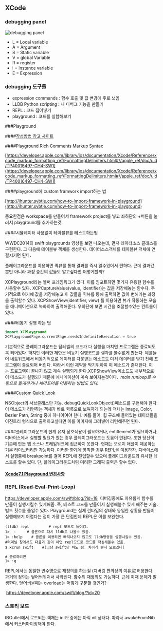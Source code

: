 ## XCode



### debugging panel

![debugging panel](./images/2017-01-04_4.38.14.jpg)
- L = Local variable
- A = Argument
- S = Static variable
- V = global Variable
- R = register
- i = Instance variable
- E = Expression



### debugging 도구들

- expression commands : 함수 호출 및 값 변경에 주로 쓰임
- LLDB Python scripting : 새 디버그 기능을 만들기
- REPL : 코드 집어넣기
- playground : 코드를 실험해보기

###Playground

####[작성방법 참고 사이트](http://hiddenviewer.tistory.com/272)

####Playground Rich Comments Markup Syntax

[https://developer.apple.com/library/ios/documentation/Xcode/Reference/xcode_markup_formatting_ref/FormattingDelimiters.html#//apple_ref/doc/uid/TP40016497-CH4-SW1](https://developer.apple.com/library/ios/documentation/Xcode/Reference/xcode_markup_formatting_ref/FormattingDelimiters.html#//apple_ref/doc/uid/TP40016497-CH4-SW1)

####playground에 custom framwork import하는 법

[http://ihunter.svbtle.com/how-to-import-framework-in-playground](http://ihunter.svbtle.com/how-to-import-framework-in-playground)

중요한점은 workspace를 만들어서 framework project를 넣고 좌하단의 +버튼을 눌러서 playground를 추가하는것.

####시뮬레이터 사용없이 테이블뷰를 테스트하는법

WWDC2014의 swift playgrounds 영상을 보면 나오는데, 먼저 데이터소스 클래스를 구현한다. 그 다음에 테이블뷰 객체를 생성한다. 데이터소스객체를 테이블뷰 객체에 연결시키면 된다.

플레이그라운드를 이용하면 퀵뷰를 통해 결과를 즉시 알수있어서 편하다.
근데 결과값 뿐만 아니라 과정 중간의 값들도 알고싶다면 어떻게할까?

XCPlayground라는 헬퍼 프레임워크가 있다. 이를 임포트하면 몇가지 유용한 함수를 사용할수 있다.
XCPCaptureValue(value, identifier)는 값을 저장해놓는 함수다. 주기적으로 여기에 값을 저장해놓고 이 값들을 퀵뷰를 통해 출력하면 값이 변해가는 과정을 출력할수 있다.
XCPShowView(identifier, view) 를 이용하면 뷰가 작동하는 모습을 애니메이션으로 녹화하여 출력해준다. 우하단에 보면 시간을 조절할수있는 컨트롤이 있다. 


####비동기 실행 하는 법
```swift
import XCPlayground
XCPlaygroundPage.currentPage.needsIndefiniteExecution = true 
```

기본적으로 플레이그라운드는 탑레벨의 코드가 다 실행을 마치면 프로그램은 종료되도록 되어있다. 하지만 이러한 제한은 비동기 실행코드를 결과를 볼수없게 만든다. 예를들어 네트워크에서 비동기적으로 데이터를 다운받는 메소드도 미처 데이터를 받기 전에 프로그램이 종료되어 버린다. 따라서 이런 제약을 막기위하여 이 메소드가 존재한다. 이는 프로그램이 끝나지 않고 계속 실행되게 한다.XCPShowView메소드도 내부적으로 이 메소드가 실행되기때문에 애니메이션이 계속 보여지는것이다. 
*main runloop를 수동으로 돌게하거나 세마포어를 이용하는 방법도 있다.*


####Custom Quick Look

NSObject의 서브클래스만 가능. debugQuickLookObject()메소드를 구현해야 한다. 이 메소드가 리턴하는 객체가 바로 퀵룩으로 보여지게 되는데 객체는 Image, Color, Bezier Path, String 중에 하나이여야 한다. 예를 들어, 힙 구조에 들어있는 데이터들을 이진트리 형식으로 출력하고싶다면 이를 이미지에 그려넣어 리턴해주면 된다.

####플레이그라운드의 한계
유저 상호작용이 필요하거나, entitlement가 필요하거나, 디바이스에서 실행할 필요가 있는 경우 플레이그라운드는 도움이 안된다.
또한 당신이 기존에 만든 앱 소스나 프레임워크에 접근하지 못한다. 현재는 오로지 애플이 제공하는 기본 라이브러리만 가능하다.
이러한 한계에 봉착한 경우 REPL을 이용하자. 디바이스에서 실행중에 breakpoint를 걸어 REPL에 진입할수 있으며 플레이그라운드와 유사한 테스트를 할수 있다. 단, 플레이그라운드처럼 미려한 그래픽 출력은 할수 없다.

#### [Xcode7.1 Playground 변경사항](http://hiddenviewer.tistory.com/m/276)



### REPL (Read-Eval-Print-Loop)

https://developer.apple.com/swift/blog/?id=18
 디버깅중에도 자유롭게 함수를 만들어 실행시킬수 있게해줌. 즉, 테스트 코드를 만들어서 실행해볼수 있게 해주는 기술. 빌드 횟수를 줄일수 있다. Playground는 실제 런타임의 상태와 동일한 상황을 만들어 실행해보기 어렵다는 점이 가장 큰 단점인데 REPL은 이를 보완한다.

```shell
(lldb) repl         # repl 모드로 들어감.
1>  :     # 콜론으로 다시 lldb로 나올수 있음.
1> :help    # 콜론을 이용하면 빠져나오지 않고도 lldb명령을 실행시킬수 있음.
#터미널 창에서도 다음과 같이 하면 repl모드로 코드를 작성해볼수 있음.
$ xcrun swift    #(그냥 swift만 쳐도 됨. 차이가 뭔지 모르겠다)

# 종료하려면
1> :q
```


REPL에서는 동일한 변수명으로 재정의를 하는걸 (디버깅 편의상의 이유로)허용한다. 과거의 정의는 덮어씌워져서 사라진다.  함수의 재정의도 가능하다. 근데 이때 문제가 발생한다. 덮어씌울때는 overload는 어떻게 구분할 것인가?


 https://developer.apple.com/swift/blog/?id=20



### 스토리 보드

IBOutlet에서 로드되는 객체는 init도중에는 아직 nil 상태다. 따라서 awakeFromNib에서 커스터마이징해야 한다.
